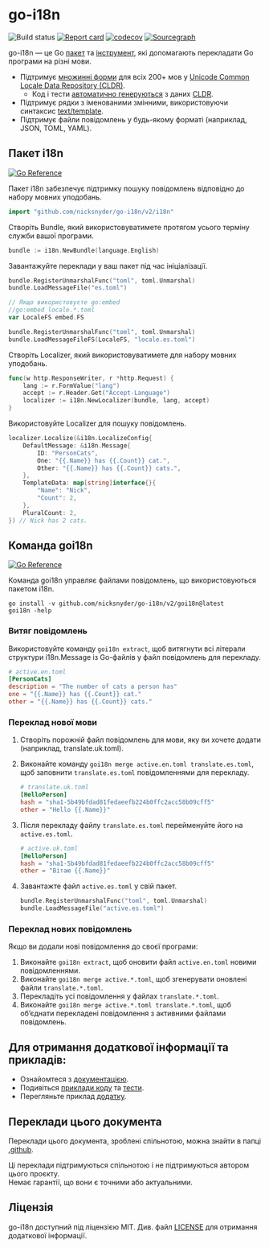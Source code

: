 # go-i18n
![Build status](https://github.com/nicksnyder/go-i18n/workflows/Build/badge.svg) [![Report card](https://goreportcard.com/badge/github.com/nicksnyder/go-i18n/v2)](https://goreportcard.com/report/github.com/nicksnyder/go-i18n/v2) [![codecov](https://codecov.io/gh/nicksnyder/go-i18n/graph/badge.svg?token=A9aMfR9vxG)](https://codecov.io/gh/nicksnyder/go-i18n) [![Sourcegraph](https://sourcegraph.com/github.com/nicksnyder/go-i18n/-/badge.svg)](https://sourcegraph.com/github.com/nicksnyder/go-i18n?badge)

go-i18n — це Go [пакет](#package-i18n) та [інструмент](#command-goi18n), які допомагають перекладати Go програми на різні мови.

- Підтримує [множинні форми](http://cldr.unicode.org/index/cldr-spec/plural-rules) для всіх 200+ мов у [Unicode Common Locale Data Repository (CLDR)](https://www.unicode.org/cldr/charts/28/supplemental/language_plural_rules.html).
  - Код і тести [автоматично генеруються](https://github.com/nicksnyder/go-i18n/tree/main/internal/plural/codegen) з даних [CLDR](http://cldr.unicode.org/index/downloads).
- Підтримує рядки з іменованими змінними, використовуючи синтаксис [text/template](http://golang.org/pkg/text/template/).
- Підтримує файли повідомлень у будь-якому форматі (наприклад, JSON, TOML, YAML).

## Пакет i18n

[![Go Reference](https://pkg.go.dev/badge/github.com/nicksnyder/go-i18n/v2/i18n.svg)](https://pkg.go.dev/github.com/nicksnyder/go-i18n/v2/i18n)

Пакет i18n забезпечує підтримку пошуку повідомлень відповідно до набору мовних уподобань.

```go
import "github.com/nicksnyder/go-i18n/v2/i18n"
```

Створіть Bundle, який використовуватимете протягом усього терміну служби вашої програми.

```go
bundle := i18n.NewBundle(language.English)
```

Завантажуйте переклади у ваш пакет під час ініціалізації.

```go
bundle.RegisterUnmarshalFunc("toml", toml.Unmarshal)
bundle.LoadMessageFile("es.toml")
```

```go
// Якщо використовуєте go:embed
//go:embed locale.*.toml
var LocaleFS embed.FS

bundle.RegisterUnmarshalFunc("toml", toml.Unmarshal)
bundle.LoadMessageFileFS(LocaleFS, "locale.es.toml")
```

Створіть Localizer, який використовуватимете для набору мовних уподобань.

```go
func(w http.ResponseWriter, r *http.Request) {
    lang := r.FormValue("lang")
    accept := r.Header.Get("Accept-Language")
    localizer := i18n.NewLocalizer(bundle, lang, accept)
}
```

Використовуйте Localizer для пошуку повідомлень.

```go
localizer.Localize(&i18n.LocalizeConfig{
    DefaultMessage: &i18n.Message{
        ID: "PersonCats",
        One: "{{.Name}} has {{.Count}} cat.",
        Other: "{{.Name}} has {{.Count}} cats.",
    },
    TemplateData: map[string]interface{}{
        "Name": "Nick",
        "Count": 2,
    },
    PluralCount: 2,
}) // Nick has 2 cats.
```

## Команда goi18n

[![Go Reference](https://pkg.go.dev/badge/github.com/nicksnyder/go-i18n/v2/goi18n.svg)](https://pkg.go.dev/github.com/nicksnyder/go-i18n/v2/goi18n)

Команда goi18n управляє файлами повідомлень, що використовуються пакетом i18n.

```
go install -v github.com/nicksnyder/go-i18n/v2/goi18n@latest
goi18n -help
```

### Витяг повідомлень

Використовуйте команду `goi18n extract`, щоб витягнути всі літерали структури i18n.Message із Go-файлів у файл повідомлень для перекладу.

```toml
# active.en.toml
[PersonCats]
description = "The number of cats a person has"
one = "{{.Name}} has {{.Count}} cat."
other = "{{.Name}} has {{.Count}} cats."
```

### Переклад нової мови

1. Створіть порожній файл повідомлень для мови, яку ви хочете додати (наприклад, translate.uk.toml).
2. Виконайте команду `goi18n merge active.en.toml translate.es.toml`, щоб заповнити `translate.es.toml` повідомленнями для перекладу.

   ```toml
   # translate.uk.toml
   [HelloPerson]
   hash = "sha1-5b49bfdad81fedaeefb224b0ffc2acc58b09cff5"
   other = "Hello {{.Name}}"
   ```

3. Після перекладу файлу `translate.es.toml` перейменуйте його на `active.es.toml`.

   ```toml
   # active.uk.toml
   [HelloPerson]
   hash = "sha1-5b49bfdad81fedaeefb224b0ffc2acc58b09cff5"
   other = "Вітаю {{.Name}}"
   ```

4. Завантажте файл `active.es.toml` у свій пакет.

   ```go
   bundle.RegisterUnmarshalFunc("toml", toml.Unmarshal)
   bundle.LoadMessageFile("active.es.toml")
   ```

### Переклад нових повідомлень

Якщо ви додали нові повідомлення до своєї програми:

1.	Виконайте `goi18n extract`, щоб оновити файл `active.en.toml` новими повідомленнями.
2.	Виконайте `goi18n merge active.*.toml`, щоб згенерувати оновлені файли `translate.*.toml`.
3.	Перекладіть усі повідомлення у файлах `translate.*.toml`.
4.	Виконайте `goi18n merge active.*.toml translate.*.toml`, щоб об’єднати перекладені повідомлення з активними файлами повідомлень.

## Для отримання додаткової інформації та прикладів:

- Ознайомтеся з [документацією](https://pkg.go.dev/github.com/nicksnyder/go-i18n/v2).
- Подивіться [приклади коду](https://github.com/nicksnyder/go-i18n/blob/main/i18n/example_test.go) та [тести](https://github.com/nicksnyder/go-i18n/blob/main/i18n/localizer_test.go).
- Перегляньте приклад [додатку](https://github.com/nicksnyder/go-i18n/tree/main/example).

## Переклади цього документа

Переклади цього документа, зроблені спільнотою, можна знайти в папці [.github](.github).

Ці переклади підтримуються спільнотою і не підтримуються автором цього проєкту.  
Немає гарантії, що вони є точними або актуальними.

## Ліцензія

go-i18n доступний під ліцензією MIT. Див. файл [LICENSE](LICENSE) для отримання додаткової інформації.
